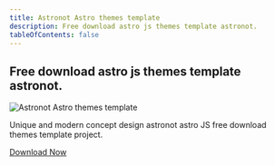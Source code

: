 ```yaml
---
title: Astronot Astro themes template
description: Free download astro js themes template astronot.
tableOfContents: false
---
```

## Free download astro js themes template astronot.

![Astronot Astro themes template](https://wsrv.nl/?url=https://public-files.gumroad.com/9fg819b046ohpyjbhqb6med0wcxv&w=800&output=webp)

Unique and modern concept design astronot astro JS free download themes template project. 

<a href="https://www.hockeycomputindo.com/themes/astro/astronot-astrojs/" class="butona">Download Now</a> 


